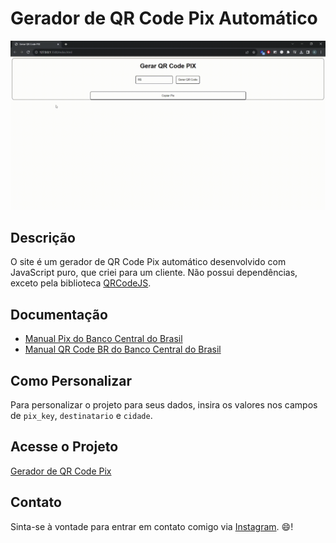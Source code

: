# Gerador de QR Code Pix Automático

![Demonstração](https://github.com/EuKennedy/qr-code-pix/blob/main/img-demo/demo-qr-code-pix.gif)

## Descrição
O site é um gerador de QR Code Pix automático desenvolvido com JavaScript puro, que criei para um cliente. Não possui dependências, exceto pela biblioteca [QRCodeJS](https://github.com/davidshimjs/qrcodejs).

## Documentação
- [Manual Pix do Banco Central do Brasil](https://www.bcb.gov.br/content/estabilidadefinanceira/pix/Regulamento_Pix/II_ManualdePadroesparaIniciacaodoPix.pdf)
- [Manual QR Code BR do Banco Central do Brasil](https://www.bcb.gov.br/content/estabilidadefinanceira/spb_docs/ManualBRCode.pdf)

## Como Personalizar
Para personalizar o projeto para seus dados, insira os valores nos campos de `pix_key`, `destinatario` e `cidade`.

## Acesse o Projeto
[Gerador de QR Code Pix](https://eukennedy.github.io/qr-code-pix/)

## Contato
Sinta-se à vontade para entrar em contato comigo via [Instagram](https://www.instagram.com/knndy.rodrigues/). 😄! 
